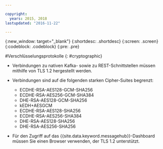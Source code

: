 ```yaml
---

copyright:
  years: 2015, 2018
lastupdated: "2016-11-22"

---
```


{:new_window: target="_blank"}
{:shortdesc: .shortdesc}
{:screen: .screen}
{:codeblock: .codeblock}
{:pre: .pre}


#Verschlüsselungsprotokolle
{: #cryptographic}


*  Verbindungen zu nativen Kafka- sowie zu REST-Schnittstellen müssen mithilfe von TLS 1.2 hergestellt werden.
*  Verbindungen sind auf die folgenden starken Cipher-Suites begrenzt:

      * ECDHE-RSA-AES128-GCM-SHA256
      * ECDHE-RSA-AES256-GCM-SHA384
      * DHE-RSA-AES128-GCM-SHA256
      * kEDH+AESGCM
      * ECDHE-RSA-AES128-SHA256
      * ECDHE-RSA-AES256-SHA384
      * DHE-RSA-AES128-SHA256
      * DHE-RSA-AES256-SHA256



*  Für den Zugriff auf das
{{site.data.keyword.messagehub}}-Dashboard
müssen Sie einen Browser verwenden, der TLS 1.2 unterstützt.

